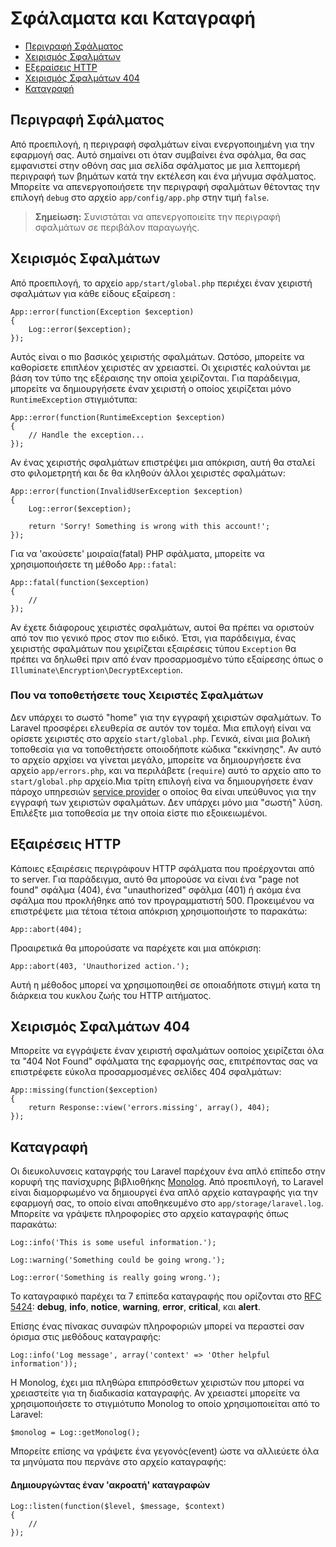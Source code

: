 # Σφάλαματα και Καταγραφή

- [Περιγραφή Σφάλματος](#error-detail)
- [Χειρισμός Σφαλμάτων](#handling-errors)
- [Εξεραίσεις HTTP](#http-exceptions)
- [Χειρισμός Σφαλμάτων 404](#handling-404-errors)
- [Καταγραφή](#logging)

<a name="error-detail"></a>
## Περιγραφή Σφάλματος

Από προεπιλογή, η περιγραφή σφαλμάτων είναι ενεργοποιημένη για την εφαρμογή σας. Αυτό σημαίνει οτι όταν συμβαίνει ένα σφάλμα, θα σας εμφανιστεί στην οθόνη σας μια σελίδα σφάλματος με μια λεπτομερή περιγραφή των βημάτων κατά την εκτέλεση και ένα μήνυμα σφάλματος. Μπορείτε να απενεργοποιήσετε την περιγραφή σφαλμάτων θέτοντας την επιλογή `debug` στο αρχείο `app/config/app.php` στην τιμή `false`.

> **Σημείωση:** Συνιστάται να απενεργοποιείτε την περιγραφή σφαλμάτων σε περιβάλον παραγωγής.

<a name="handling-errors"></a>
## Χειρισμός Σφαλμάτων

Από προεπιλογή, το αρχείο `app/start/global.php` περιέχει έναν χειριστή σφαλμάτων για κάθε είδους εξαίρεση :

	App::error(function(Exception $exception)
	{
		Log::error($exception);
	});

Αυτός είναι ο πιο βασικός χειριστής σφαλμάτων. Ωστόσο, μπορείτε να καθορίσετε επιπλέον χειριστές αν χρειαστεί. Οι χειριστές καλούνται με βάση τον τύπο της εξέραισης την οποία χειρίζονται. Για παράδειγμα, μπορείτε να δημιουργήσετε έναν χειριστή ο οποίος χειρίζεται μόνο `RuntimeException` στιγμιότυπα:

	App::error(function(RuntimeException $exception)
	{
		// Handle the exception...
	});

Αν ένας χειριστής σφαλμάτων επιστρέψει μια απόκριση, αυτή θα σταλεί στο φιλομετρητή και δε θα κληθούν άλλοι χειριστές σφαλμάτων: 

	App::error(function(InvalidUserException $exception)
	{
		Log::error($exception);

		return 'Sorry! Something is wrong with this account!';
	});

Για να 'ακούσετε' μοιραία(fatal) PHP σφάλματα, μπορείτε να χρησιμοποιήσετε τη μέθοδο `App::fatal`:

	App::fatal(function($exception)
	{
		//
	});

Αν έχετε διάφορους χειριστές σφαλμάτων, αυτοί θα πρέπει να οριστούν από τον πιο γενικό προς στον πιο ειδικό. Έτσι, για παράδειγμα, ένας χειριστής σφαλμάτων που χειρίζεται εξαιρέσεις τύπου `Exception` θα πρέπει να δηλωθεί πριν από έναν προσαρμοσμένο τύπο εξαίρεσης όπως ο `Illuminate\Encryption\DecryptException`.

### Που να τοποθετήσετε τους Χειριστές Σφαλμάτων

Δεν υπάρχει το σωστό "home" για την εγγραφή χειριστών σφαλμάτων. Το Laravel προσφέρει ελευθερία σε αυτόν τον τομέα. Μια επιλογή είναι να ορίσετε χειριστές στο αρχείο `start/global.php`. Γενικά, είναι μια βολική τοποθεσία για να τοποθετήσετε οποιοδήποτε κώδικα "εκκίνησης". Αν αυτό το αρχείο αρχίσει να γίνεται μεγάλο, μπορείτε να δημιουργήσετε ένα αρχείο `app/errors.php`, και να περιλάβετε (`require`) αυτό το αρχείο απο το `start/global.php` αρχείο.Μια τρίτη επιλογή είνα να δημιουργήσετε έναν πάροχο υπηρεσιών [service provider](/docs/ioc#service-providers) ο οποίος θα είναι υπεύθυνος για την εγγραφή των χειριστών σφαλμάτων. Δεν υπάρχει μόνο μια  "σωστή" λύση. Επιλέξτε μια τοποθεσία με την οποία είστε πιο εξοικειωμένοι.

<a name="http-exceptions"></a>
## Εξαιρέσεις HTTP 

Κάποιες εξαιρέσεις περιγράφουν HTTP σφάλματα που προέρχονται από το server. Για παράδειγμα, αυτό θα μπορούσε να είναι ένα "page not found" σφάλμα (404), ένα "unauthorized" σφάλμα (401)  ή ακόμα ένα σφάλμα που προκλήθηκε από τον προγραμματιστή 500. Προκειμένου να επιστρέψετε μια τέτοια τέτοια απόκριση χρησιμοποιήστε το παρακάτω:

	App::abort(404);

Προαιρετικά θα μπορούσατε να παρέχετε και μια απόκριση:

	App::abort(403, 'Unauthorized action.');

Αυτή η μέθοδος μπορεί να χρησιμοποιηθεί σε οποιαδήποτε στιγμή κατα τη διάρκεια του κυκλου ζωής του HTTP αιτήματος.

<a name="handling-404-errors"></a>
## Χειρισμός Σφαλμάτων 404

Μπορείτε να εγγράψετε έναν χειριστή σφαλμάτων οοποίος χειρίζεται όλα τα "404 Not Found" σφάλματα της εφαρμογής σας, επιτρέποντας σας να επιστρέφετε εύκολα προσαρμοσμένες σελίδες 404 σφαλμάτων:

	App::missing(function($exception)
	{
		return Response::view('errors.missing', array(), 404);
	});

<a name="logging"></a>
## Καταγραφή

Οι διευκολυνσεις καταγρφής του Laravel παρέχουν ένα απλό επίπεδο στην κορυφή της πανίσχυρης βιβλιοθήκης [Monolog](http://github.com/seldaek/monolog). Από προεπιλογή, το Laravel είναι διαμορφωμένο να δημιουργεί ένα απλό αρχείο καταγραφής για την εφαρμογή σας, το οποίο είναι αποθηκευμένο στο `app/storage/laravel.log`. Μπορείτε να γράψετε πληροφορίες στο αρχείο καταγραφής όπως παρακάτω:

	Log::info('This is some useful information.');

	Log::warning('Something could be going wrong.');

	Log::error('Something is really going wrong.');

Το καταγραφικό παρέχει τα 7 επίπεδα καταγραφής που ορίζονται στο [RFC 5424](http://tools.ietf.org/html/rfc5424): **debug**, **info**, **notice**, **warning**, **error**, **critical**, και **alert**.

Επίσης ένας πίνακας συναφών πληροφοριών μπορεί να περαστεί σαν όρισμα στις μεθόδους καταγραφής:

	Log::info('Log message', array('context' => 'Other helpful information'));

Η Monolog, έχει μια πληθώρα επιπρόσθετων χειριστών που μπορεί να χρειαστείτε για τη διαδικασία καταγραφής. Αν χρειαστεί μπορείτε να χρησιμοποιήσετε το στιγμιότυπο Monolog το οποίο χρησιμοποιείται από το Laravel:

	$monolog = Log::getMonolog();

Μπορείτε επίσης να γράψετε ένα γεγονός(event) ώστε να αλλιεύετε όλα τα μηνύματα που περνάνε στο αρχείο καταγραφής:

#### Δημιουργώντας έναν 'ακροατή' καταγραφών

	Log::listen(function($level, $message, $context)
	{
		//
	});
